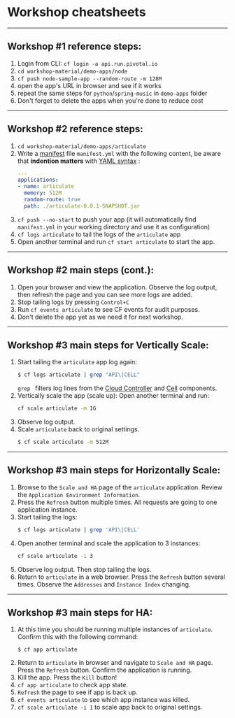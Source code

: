 <!-- page_number: true -->
# Workshop cheatsheets

---

## Workshop #1 reference steps:

1. Login from CLI: `cf login -a api.run.pivotal.io`
2. `cd workshop-material/demo-apps/node`
3. `cf push node-sample-app --random-route -m 128M`
4. open the app's URL in browser and see if it works
5. repeat the same steps for `python`/`spring-music` in `demo-apps` folder
6. Don't forget to delete the apps when you're done to reduce cost

---

## Workshop #2 reference steps:

1. `cd workshop-material/demo-apps/articulate`
2. Write a [manifest](https://docs.cloudfoundry.org/devguide/deploy-apps/manifest.html) file `manifest.yml` with the following content, be aware that **indention matters** with [YAML syntax](http://docs.ansible.com/ansible/YAMLSyntax.html) :
    ```yaml
    ---
    applications:
    - name: articulate
      memory: 512M
      random-route: true
      path: ./articulate-0.0.1-SNAPSHOT.jar
    ```
3. `cf push --no-start` to push your app (it will automatically find `manifest.yml` in your working directory and use it as configuration)
4. `cf logs articulate` to tail the logs of the `articulate` app
5. Open another terminal and run `cf start articulate` to start the app.

---

## Workshop #2 main steps (cont.):

1. Open your browser and view the application. Observe the log output, then refresh the page and you can see more logs are added.
2. Stop tailing logs by pressing `Control+C`
3. Run `cf events articulate` to see CF events for audit purposes.
4. Don't delete the app yet as we need it for next workshop.

---

## Workshop #3 main steps for Vertically Scale:

1. Start tailing the `articulate` app log again:
    ```sh
    $ cf logs articulate | grep "API\|CELL"
    ```
    `grep ` filters log lines from the [Cloud Controller](https://docs.cloudfoundry.org/concepts/architecture/cloud-controller.html) and [Cell](https://docs.cloudfoundry.org/concepts/architecture/#diego-cell) components.
2. Vertically scale the app (scale up): Open another terminal and run:
    ```sh
    cf scale articulate -m 1G
    ```
3. Observe log output.
4. Scale `articulate` back to original settings.
    ```sh
    $ cf scale articulate -m 512M
    ```
    
---

## Workshop #3 main steps for Horizontally Scale:

1. Browse to the `Scale and HA` page of the `articulate` application. Review the `Application Environment Information`.
2. Press the `Refresh` button multiple times. All requests are going to one application instance.
3. Start tailing the logs: 
    ```sh
    $ cf logs articulate | grep 'API\|CELL'
    ```
4. Open another terminal and scale the application to 3 instances:
    ```sh
    cf scale articulate -i 3
    ```
5. Observe log output. Then stop tailing the logs.
6. Return to `articulate` in a web browser. Press the `Refresh` button several times. Observe the `Addresses` and `Instance Index` changing.

---

## Workshop #3 main steps for HA:

1. At this time you should be running multiple instances of `articulate`. Confirm this with the following command:
    ```
    $ cf app articulate
    ```
2. Return to `articulate` in browser and navigate to `Scale and HA` page. Press the `Refresh` button. Confirm the application is running.
3. Kill the app. Press the `Kill` button!
4. `cf app articulate` to check app state.
5. `Refresh` the page to see if app is back up.
6. `cf events articulate` to see which app instance was killed.
7. `cf scale articulate -i 1` to scale app back to original settings.
